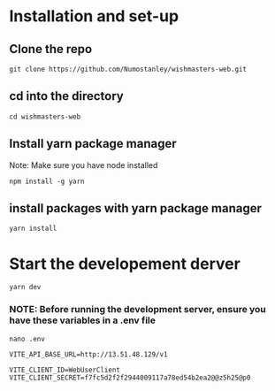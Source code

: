# Installation and set-up


## Clone the repo
```
git clone https://github.com/Numostanley/wishmasters-web.git
```

## cd into the directory
```
cd wishmasters-web
```

## Install yarn package manager

Note: Make sure you have node installed
```
npm install -g yarn 
```

## install packages with yarn package manager
```
yarn install
```

# Start the developement derver 
```
yarn dev
```

### NOTE: Before running the development server, ensure you have these variables in a .env file

```
nano .env
```

```
VITE_API_BASE_URL=http://13.51.48.129/v1

VITE_CLIENT_ID=WebUserClient
VITE_CLIENT_SECRET=f7fc5d2f2f2944009117a78ed54b2ea2@@z5h25@p0
```

